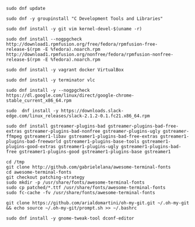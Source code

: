 `sudo dnf update`


`sudo dnf -y groupinstall "C Development Tools and Libraries"`

`sudo dnf install -y git vim kernel-devel-$(uname -r)`

```
sudo dnf install --nogpgcheck http://download1.rpmfusion.org/free/fedora/rpmfusion-free-release-$(rpm -E %fedora).noarch.rpm http://download1.rpmfusion.org/nonfree/fedora/rpmfusion-nonfree-release-$(rpm -E %fedora).noarch.rpm
```

`sudo dnf install -y vagrant docker VirtualBox`

`sudo dnf install -y terminator vlc`

`sudo dnf install -y --nogpgcheck https://dl.google.com/linux/direct/google-chrome-stable_current_x86_64.rpm`

`sudo  dnf install -y https://downloads.slack-edge.com/linux_releases/slack-2.1.2-0.1.fc21.x86_64.rpm`

`sudo dnf install gstreamer-plugins-bad gstreamer-plugins-bad-free-extras gstreamer-plugins-bad-nonfree gstreamer-plugins-ugly gstreamer-ffmpeg gstreamer1-libav gstreamer1-plugins-bad-free-extras gstreamer1-plugins-bad-freeworld gstreamer1-plugins-base-tools gstreamer1-plugins-good-extras gstreamer1-plugins-ugly gstreamer1-plugins-bad-free gstreamer1-plugins-good gstreamer1-plugins-base gstreamer1`

```
cd /tmp
git clone http://github.com/gabrielelana/awesome-terminal-fonts
cd awesome-terminal-fonts
git checkout patching-strategy
sudo mkdir -p /usr/share/fonts/awesome-terminal-fonts
sudo cp patched/*.ttf /usr/share/fonts/awesome-terminal-fonts
sudo fc-cache -fv /usr/share/fonts/awesome-terminal-fonts
```

`git clone https://github.com/arialdomartini/oh-my-git.git ~/.oh-my-git && echo source ~/.oh-my-git/prompt.sh >> ~/.bashrc`



`sudo dnf install -y gnome-tweak-tool dconf-editor`
